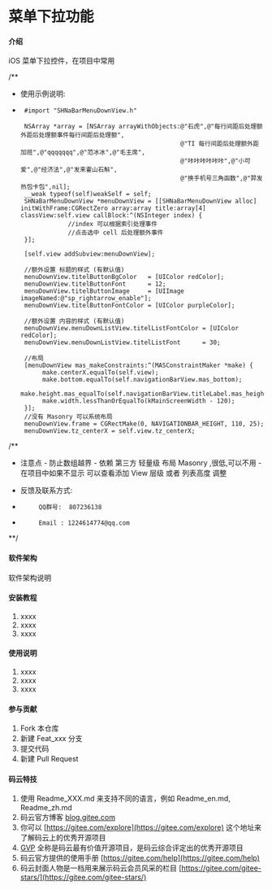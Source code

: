 # 菜单下拉功能

#### 介绍
iOS 菜单下拉控件，在项目中常用

/**
 * 使用示例说明:
 *
        #import "SHNaBarMenuDownView.h"
 
        NSArray *array = [NSArray arrayWithObjects:@"石虎",@"每行间距后处理额外距后处理额事件每行间距后处理额",
                                                   @"TI 每行间距后处理额外距加班",@"qqqqqqq",@"范冰冰",@"毛主席",
                                                   @"咔咔咔咔咔咔",@"小可爱",@"经济法",@"发来霍山石斛",
                                                   @"换手机号三角函数",@"羿发热包卡包",nil];
        __weak typeof(self)weakSelf = self;
        SHNaBarMenuDownView *menuDownView = [[SHNaBarMenuDownView alloc] initWithFrame:CGRectZero array:array title:array[4] classView:self.view callBlock:^(NSInteger index) {
                    //index 可以根据索引处理事件
                    //点击选中 cell 后处理额外事件
        }];
         
        [self.view addSubview:menuDownView];

        //额外设置 标题的样式 (有默认值)
        menuDownView.titelButtonBgColor   = [UIColor redColor];
        menuDownView.titelButtonFont      = 12;
        menuDownView.titelButtonImage     = [UIImage imageNamed:@"sp_rightarrow_enable"];
        menuDownView.titelButtonFontColor = [UIColor purpleColor];

        //额外设置 内容的样式 (有默认值)
        menuDownView.menuDownListView.titelListFontColor = [UIColor redColor];
        menuDownView.menuDownListView.titelListFont      = 30;

        //布局
        [menuDownView mas_makeConstraints:^(MASConstraintMaker *make) {
             make.centerX.equalTo(self.view);
             make.bottom.equalTo(self.navigationBarView.mas_bottom);
             make.height.mas_equalTo(self.navigationBarView.titleLabel.mas_height);
             make.width.lessThanOrEqualTo(kMainScreenWidth - 120);
        }];
        //没有 Masonry 可以系统布局
        menuDownView.frame = CGRectMake(0, NAVIGATIONBAR_HEIGHT, 110, 25);
        menuDownView.tz_centerX = self.view.tz_centerX;


     
 /**
 * 注意点 - 防止数组越界
         - 依赖 第三方 轻量级 布局 Masonry ,很低,可以不用
         - 在项目中如果不显示 可以查看添加 View 层级 或者 列表高度 调整

 * 反馈及联系方式:
 *          QQ群号:  807236138
 *          Email : 1224614774@qq.com
 
 **/


#### 软件架构
软件架构说明


#### 安装教程

1.  xxxx
2.  xxxx
3.  xxxx

#### 使用说明

1.  xxxx
2.  xxxx
3.  xxxx

#### 参与贡献

1.  Fork 本仓库
2.  新建 Feat_xxx 分支
3.  提交代码
4.  新建 Pull Request


#### 码云特技

1.  使用 Readme\_XXX.md 来支持不同的语言，例如 Readme\_en.md, Readme\_zh.md
2.  码云官方博客 [blog.gitee.com](https://blog.gitee.com)
3.  你可以 [https://gitee.com/explore](https://gitee.com/explore) 这个地址来了解码云上的优秀开源项目
4.  [GVP](https://gitee.com/gvp) 全称是码云最有价值开源项目，是码云综合评定出的优秀开源项目
5.  码云官方提供的使用手册 [https://gitee.com/help](https://gitee.com/help)
6.  码云封面人物是一档用来展示码云会员风采的栏目 [https://gitee.com/gitee-stars/](https://gitee.com/gitee-stars/)
